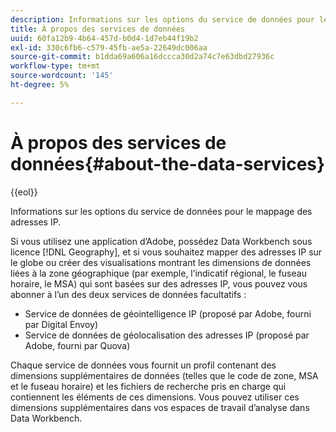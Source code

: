 ```yaml
---
description: Informations sur les options du service de données pour le mappage des adresses IP.
title: À propos des services de données
uuid: 60fa12b9-4b64-457d-b0d4-1d7eb44f19b2
exl-id: 330c6fb6-c579-45fb-ae5a-22649dc006aa
source-git-commit: b1dda69a606a16dccca30d2a74c7e63dbd27936c
workflow-type: tm+mt
source-wordcount: '145'
ht-degree: 5%

---
```


# À propos des services de données{#about-the-data-services}

{{eol}}

Informations sur les options du service de données pour le mappage des adresses IP.

Si vous utilisez une application d’Adobe, possédez Data Workbench sous licence [!DNL Geography], et si vous souhaitez mapper des adresses IP sur le globe ou créer des visualisations montrant les dimensions de données liées à la zone géographique (par exemple, l’indicatif régional, le fuseau horaire, le MSA) qui sont basées sur des adresses IP, vous pouvez vous abonner à l’un des deux services de données facultatifs :

* Service de données de géointelligence IP (proposé par Adobe, fourni par Digital Envoy)
* Service de données de géolocalisation des adresses IP (proposé par Adobe, fourni par Quova)

Chaque service de données vous fournit un profil contenant des dimensions supplémentaires de données (telles que le code de zone, MSA et le fuseau horaire) et les fichiers de recherche pris en charge qui contiennent les éléments de ces dimensions. Vous pouvez utiliser ces dimensions supplémentaires dans vos espaces de travail d’analyse dans Data Workbench.
